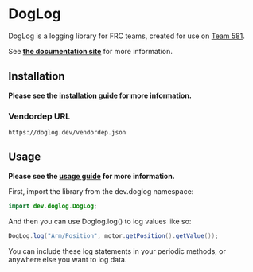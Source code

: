 # DogLog

DogLog is a logging library for FRC teams, created for use on [Team 581](https://github.com/team581).

See [**the documentation site**](https://doglog.dev) for more information.

## Installation

**Please see the [installation guide](https://doglog.dev/getting-started/installation/) for more information.**

### Vendordep URL

```text
https://doglog.dev/vendordep.json
```

## Usage

**Please see the [usage guide](https://doglog.dev/getting-started/usage/) for more information.**

First, import the library from the dev.doglog namespace:

```java
import dev.doglog.DogLog;
```

And then you can use Doglog.log() to log values like so:

```java
DogLog.log("Arm/Position", motor.getPosition().getValue());
```

You can include these log statements in your periodic methods, or anywhere else you want to log data.
